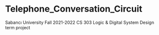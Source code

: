 # Telephone_Conversation_Circuit
Sabancı University Fall 2021-2022 CS 303 Logic &amp; Digital System Design term project 

